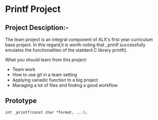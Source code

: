 # Printf Project

## Project Desciption:-

The team project is an integral component of 
ALX's first year curriculum base project.
In this regard,it is worth noting that _printf 
successfully emulates the functionalities of 
the statdard C library printf().

What you should learn from this project:

- Team work
- How to use git in a team setting
- Applying variadic function to a big project
- Managing a lot of files and finding a good workflow

## Prototype

```int _printf(const char *format, ...);```

